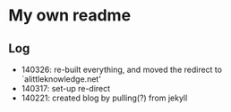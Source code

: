 # My own readme

## Log

- 140326: re-built everything, and moved the redirect to `alittleknowledge.net'
- 140317: set-up re-direct
- 140221: created blog by pulling(?) from jekyll
